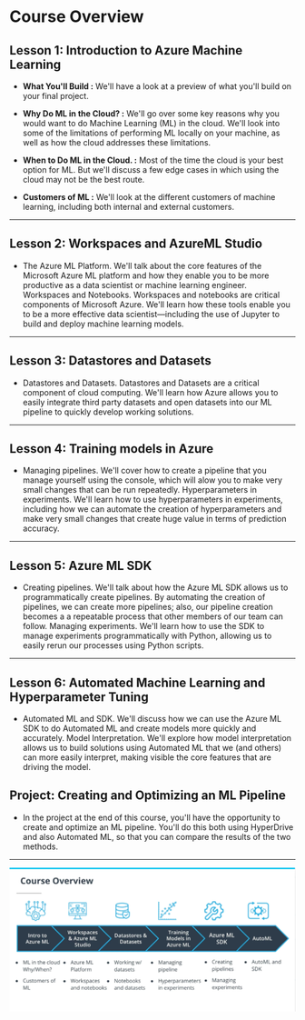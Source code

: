 # Course Overview

## Lesson 1: Introduction to Azure Machine Learning

* **What You'll Build :**  We'll have a look at a preview of what you'll build on your final project.

* **Why Do ML in the Cloud? :** We'll go over some key reasons why you would want to do Machine Learning (ML) in the cloud. We'll look into some of the limitations of performing ML locally on your machine, as well as how the cloud addresses these limitations.

* **When to Do ML in the Cloud. :** Most of the time the cloud is your best option for ML. But we'll discuss a few edge cases in which using the cloud may not be the best route.

* **Customers of ML :** We'll look at the different customers of machine learning, including both internal and external customers.

---

## Lesson 2: Workspaces and AzureML Studio

* The Azure ML Platform. We'll talk about the core features of the Microsoft Azure ML platform and how they enable you to be more productive as a data scientist or machine learning engineer.
Workspaces and Notebooks. Workspaces and notebooks are critical components of Microsoft Azure. We'll learn how these tools enable you to be a more effective data scientist—including the use of Jupyter to build and deploy machine learning models.

---

## Lesson 3: Datastores and Datasets
* Datastores and Datasets. Datastores and Datasets are a critical component of cloud computing. We'll learn how Azure allows you to easily integrate third party datasets and open datasets into our ML pipeline to quickly develop working solutions.

---

## Lesson 4: Training models in Azure
* Managing pipelines. We'll cover how to create a pipeline that you manage yourself using the console, which will alow you to make very small changes that can be run repeatedly.
Hyperparameters in experiments. We'll learn how to use hyperparameters in experiments, including how we can automate the creation of hyperparameters and make very small changes that create huge value in terms of prediction accuracy.

---

## Lesson 5: Azure ML SDK

* Creating pipelines. We'll talk about how the Azure ML SDK allows us to programmatically create pipelines. By automating the creation of pipelines, we can create more pipelines; also, our pipeline creation becomes a a repeatable process that other members of our team can follow.
Managing experiments. We'll learn how to use the SDK to manage experiments programmatically with Python, allowing us to easily rerun our processes using Python scripts.

---

## Lesson 6: Automated Machine Learning and Hyperparameter Tuning

* Automated ML and SDK. We'll discuss how we can use the Azure ML SDK to do Automated ML and create models more quickly and accurately.
Model Interpretation. We'll explore how model interpretation allows us to build solutions using Automated ML that we (and others) can more easily interpret, making visible the core features that are driving the model.

## Project: Creating and Optimizing an ML Pipeline

* In the project at the end of this course, you'll have the opportunity to create and optimize an ML pipeline. You'll do this both using HyperDrive and also Automated ML, so that you can compare the results of the two methods.

---
![](screen1.png)